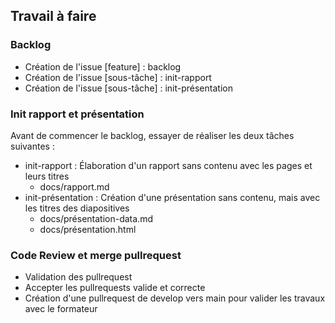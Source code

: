 ## Travail à faire 

### Backlog 
- Création de l'issue [feature] : backlog
- Création de l'issue [sous-tâche] : init-rapport
- Création de l'issue [sous-tâche] : init-présentation

### Init rapport et présentation
Avant de commencer le backlog, essayer de réaliser les deux tâches suivantes : 

- init-rapport : Élaboration d'un rapport sans contenu avec les pages et leurs titres
  - docs/rapport.md
- init-présentation : Création d'une présentation sans contenu, mais avec les titres des diapositives
  - docs/présentation-data.md
  - docs/présentation.html

### Code Review et merge pullrequest
- Validation des pullrequest
- Accepter les pullrequests valide et correcte
- Création d'une pullrequest de develop vers main pour valider les travaux avec le formateur

